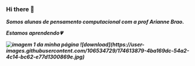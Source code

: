 ### Hi there 👋

<b><i>Somos alunas de pensamento computacional com a prof Arianne Brao.
  
Estamos aprendendo&#128151;
  
  <img src="images.githubusercontent.com/106534729/174613879-4ba169dc-54a2-4c14-bc62-e77d1300869e.jpg)" alt="imagem 1 da minha página">
![download](https://user-images.githubusercontent.com/106534729/174613879-4ba169dc-54a2-4c14-bc62-e77d1300869e.jpg)
